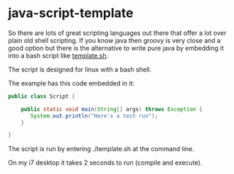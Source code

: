 java-script-template
====================

So there are lots of great scripting languages out there that offer a lot over plain old shell scripting. If you know java
then groovy is very close and a good option but there is the alternative to write pure java by embedding it into a bash script
 like [template.sh](https://github.com/davidmoten/java-script-template/blob/master/template.sh).

The script is designed for linux with a bash shell.

The example has this code embedded in it:

```java
public class Script {

    public static void main(String[] args) throws Exception {
       System.out.println("Here's a test run");
    }

}
```

The script is run by entering ./template.sh at the command line.

On my i7 desktop it takes 2 seconds to run (compile and execute).
